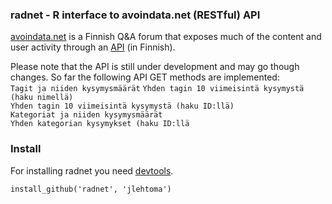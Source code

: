 ### radnet - R interface to avoindata.net (RESTful) API

[avoindata.net](http://avoindata.net/) is a Finnish Q&A forum that exposes much of the content and user activity through an [API](http://avoindata.net/dashboard/api/v1/) (in Finnish).

Please note that the API is still under development and may go though changes.
So far the following API GET methods are implemented:  
`Tagit ja niiden kysymysmäärät` 
`Yhden tagin 10 viimeisintä kysymystä (haku nimellä)`  
`Yhden tagin 10 viimeisintä kysymystä (haku ID:llä)`  
`Kategoriat ja niiden kysymysmäärät`  
`Yhden kategorian kysymykset (haku ID:llä`  

### Install

For installing radnet you need [devtools](https://github.com/hadley/devtools).

```
install_github('radnet', 'jlehtoma')
```
